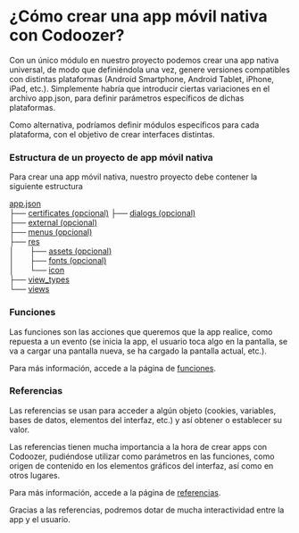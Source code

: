 # ¿Cómo crear una app móvil nativa con Codoozer?

Con un único módulo en nuestro proyecto podemos crear una app nativa universal, de modo que definiéndola una vez, genere versiones compatibles con distintas plataformas (Android Smartphone, Android Tablet, iPhone, iPad, etc.). Simplemente habría que introducir ciertas variaciones en el archivo app.json, para definir parámetros específicos de dichas plataformas.

Como alternativa, podríamos definir módulos específicos para cada plataforma, con el objetivo de crear interfaces distintas.

### Estructura de un proyecto de app móvil nativa

Para crear una app móvil nativa, nuestro proyecto debe contener la siguiente estructura

[app.json](app.json)  
├── [certificates (opcional)](certificates)
├── [dialogs (opcional)](dialogs)  
├── [external (opcional)](external)  
├── [menus (opcional)](menus)  
├── [res](res)  
│&emsp;&emsp;├── [assets (opcional)](res)  
│&emsp;&emsp;├── [fonts (opcional)](res)  
│&emsp;&emsp;└── [icon](res)  
├── [view_types](view_types)  
└── [views](views)  


### Funciones

Las funciones son las acciones que queremos que la app realice, como repuesta a un evento (se inicia la app, el usuario toca algo en la pantalla, se va a cargar una pantalla nueva, se ha cargado la pantalla actual, etc.).

Para más información, accede a la página de [funciones](funciones).


### Referencias

Las referencias se usan para acceder a algún objeto (cookies, variables, bases de datos, elementos del interfaz, etc.) y así obtener o establecer su valor.

Las referencias tienen mucha importancia a la hora de crear apps con Codoozer, pudiéndose utilizar como parámetros en las funciones, como origen de contenido en los elementos gráficos del interfaz, así como en otros lugares.

Para más información, accede a la página de [referencias](referencias).

Gracias a las referencias, podremos dotar de mucha interactividad entre la app y el usuario.


